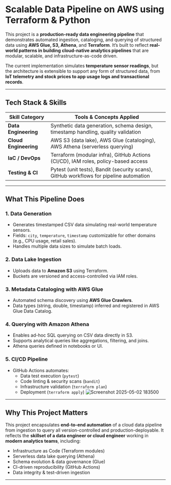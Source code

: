 #  Scalable Data Pipeline on AWS using Terraform & Python

This project is a **production-ready data engineering pipeline** that demonstrates automated ingestion, cataloging, and querying of structured data using **AWS Glue, S3, Athena**, and **Terraform**. It’s built to reflect **real-world patterns in building cloud-native analytics pipelines** that are modular, scalable, and infrastructure-as-code driven.

The current implementation simulates **temperature sensor readings**, but the architecture is extensible to support any form of structured data, from **IoT telemetry and stock prices to app usage logs and transactional records**.

---

## Tech Stack & Skills

| Skill Category         | Tools & Concepts Applied                                                                 |
|------------------------|-------------------------------------------------------------------------------------------|
| **Data Engineering**   | Synthetic data generation, schema design, timestamp handling, quality validation         |
| **Cloud Engineering**  | AWS S3 (data lake), AWS Glue (cataloging), AWS Athena (serverless querying)              |
| **IaC / DevOps**       | Terraform (modular infra), GitHub Actions (CI/CD), IAM roles, policy-based access        |
| **Testing & CI**       | Pytest (unit tests), Bandit (security scans), GitHub workflows for pipeline automation   |

---

##  What This Pipeline Does

### 1. **Data Generation**
- Generates timestamped CSV data simulating real-world temperature sensors.
- Fields: `city`, `temperature`, `timestamp`  customizable for other domains (e.g., CPU usage, retail sales).
- Handles multiple data sizes to simulate batch loads.

### 2. **Data Lake Ingestion**
- Uploads data to **Amazon S3** using Terraform.
- Buckets are versioned and access-controlled via IAM roles.

### 3. **Metadata Cataloging with AWS Glue**
- Automated schema discovery using **AWS Glue Crawlers**.
- Data types (string, double, timestamp) inferred and registered in AWS Glue Data Catalog.

### 4. **Querying with Amazon Athena**
- Enables ad-hoc SQL querying on CSV data directly in S3.
- Supports analytical queries like aggregations, filtering, and joins.
- Athena queries defined in notebooks or UI.

### 5. **CI/CD Pipeline**
- GitHub Actions automates:
  - Data test execution (`pytest`)
  - Code linting & security scans (`bandit`)
  - Infrastructure validation (`terraform plan`)
  - Deployment (`terraform apply`)
![Screenshot 2025-05-02 183500](https://github.com/user-attachments/assets/687909ea-d632-4f4c-bc69-989f881dfe66)

---

##  Why This Project Matters

This project encapsulates **end-to-end automation** of a cloud data pipeline from ingestion to query all version-controlled and production-deployable. It reflects the **skillset of a data engineer or cloud engineer** working in **modern analytics teams**, including:

- Infrastructure as Code (Terraform modules)
- Serverless data lake querying (Athena)
- Schema evolution & data governance (Glue)
- CI-driven reproducibility (GitHub Actions)
- Data integrity & test-driven ingestion

---
